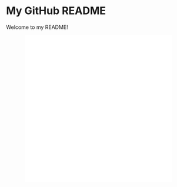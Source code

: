 # My GitHub README

Welcome to my README!

<div align="center">
    <img src="example.svg" width="400" height="400" alt="css-in-readme">
</div>
